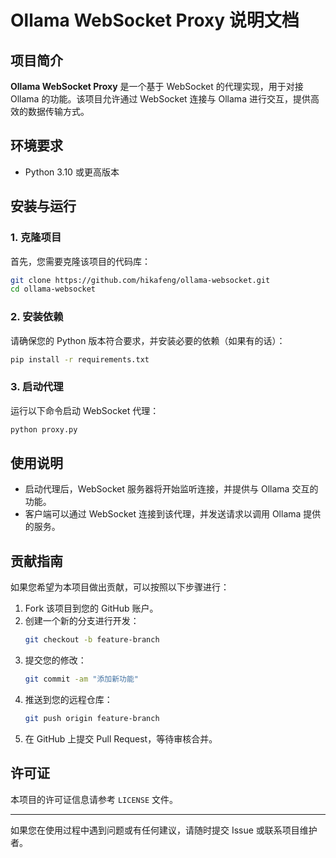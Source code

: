 # Ollama WebSocket Proxy 说明文档

## 项目简介
**Ollama WebSocket Proxy** 是一个基于 WebSocket 的代理实现，用于对接 Ollama 的功能。该项目允许通过 WebSocket 连接与 Ollama 进行交互，提供高效的数据传输方式。

## 环境要求
- Python 3.10 或更高版本

## 安装与运行

### 1. 克隆项目
首先，您需要克隆该项目的代码库：
```bash
git clone https://github.com/hikafeng/ollama-websocket.git
cd ollama-websocket
```

### 2. 安装依赖
请确保您的 Python 版本符合要求，并安装必要的依赖（如果有的话）：
```bash
pip install -r requirements.txt
```

### 3. 启动代理
运行以下命令启动 WebSocket 代理：
```bash
python proxy.py
```

## 使用说明
- 启动代理后，WebSocket 服务器将开始监听连接，并提供与 Ollama 交互的功能。
- 客户端可以通过 WebSocket 连接到该代理，并发送请求以调用 Ollama 提供的服务。

## 贡献指南
如果您希望为本项目做出贡献，可以按照以下步骤进行：
1. Fork 该项目到您的 GitHub 账户。
2. 创建一个新的分支进行开发：
   ```bash
   git checkout -b feature-branch
   ```
3. 提交您的修改：
   ```bash
   git commit -am "添加新功能"
   ```
4. 推送到您的远程仓库：
   ```bash
   git push origin feature-branch
   ```
5. 在 GitHub 上提交 Pull Request，等待审核合并。

## 许可证
本项目的许可证信息请参考 `LICENSE` 文件。

---

如果您在使用过程中遇到问题或有任何建议，请随时提交 Issue 或联系项目维护者。
